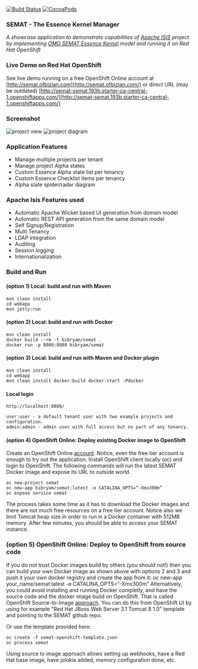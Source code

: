 [![Build Status](https://travis-ci.org/bibryam/semat.svg?branch=master)](https://travis-ci.org/bibryam/semat)
[![CocoaPods](https://img.shields.io/cocoapods/l/AFNetworking.svg)]()
### SEMAT - The Essence Kernel Manager

*A showcase application to demonstrate capabilities of [Apache ISIS](http://isis.apache.org/) project by implementing [OMG SEMAT Essence Kernel](http://www.omg.org/spec/Essence/1.0/PDF) model and running it on Red Hat OpenShift*

### Live Demo on Red Hat OpenShift

See live demo running on a free OpenShift Online account at [http://semat.ofbizian.com](http://semat.ofbizian.com/) or direct URL (may be outdated) [http://semat-semat.193b.starter-ca-central-1.openshiftapps.com/](http://semat-semat.193b.starter-ca-central-1.openshiftapps.com/) 

### Screenshot

![project view](https://1.bp.blogspot.com/-t1q9q2xaP6Q/WBmgyZ-7rnI/AAAAAAAAGn8/cKWm8rg-UysGxRQucrxvnnwOmcwxhgO1QCLcB/s1600/Screen%2BShot%2B2016-11-02%2Bat%2B08.05.16%2B1.png)
![project diagram](https://4.bp.blogspot.com/-mRO2ko-xDPw/Wi29Q4tRY8I/AAAAAAAAJzU/Z0yzBAmxTcY1xi_CKjChf3J2Kc0IM3ifwCLcBGAs/s1600/semat.png)

### Application Features
 - Manage multiple projects per tenant
 - Manage project Alpha states
 - Custom Essence Alpha state list per tenancy
 - Custom Essence Checklist items per tenancy
 - Alpha state spider/radar diagram

### Apache Isis Features used
 - Automatic Apache Wicket based UI generation from domain model
 - Automatic REST API generation from the same domain model
 - Self Signup/Registration
 - Multi Tenancy
 - LDAP integration
 - Auditing
 - Session logging
 - Internationalization

### Build and Run

#### (option 1) Local: build and run with Maven
    mvn clean install
    cd webapp
    mvn jetty:run

#### (option 2) Local: build and run with Docker
    mvn clean install
    docker build --rm -t bibryam/semat .
    docker run -p 8080:8080 bibryam/semat

#### (option 3) Local: build and run with Maven and Docker plugin
    mvn clean install
    cd webapp
    mvn clean install docker:build docker:start -Pdocker

#### Local login
    http://localhost:8080/

    user:user - a default tenant user with two example projects and configuration.
    admin:admin - admin user with full access but no part of any tenancy.

#### (option 4) OpenShift Online: Deploy existing Docker image to OpenShift
Create an OpenShift Online [account](https://manage.openshift.com/). Notice, even the free tier account is enough to try out the application.
Install OpenShift client locally (oc) and login to OpenShift. The following commands will run the latest SEMAT Docker image and expose its URL to outside world. 

    oc new-project semat
    oc new-app bibryam/semat:latest -e CATALINA_OPTS=“-Xmx300m”
    oc expose service semat

The process takes some time as it has to download the Docker images and there are not much free resources on a free tier account. Notice also we limit Tomcat heap size in order to run in a Docker container with 512MB memory.
After few minutes, you should be able to access your SEMAT instance.

### (option 5) OpenShift Online: Deploy to OpenShift from source code
If you do not trust Docker images build by others (you should not!) then you can build your own Docker image as shown above with options 2 and 3 and push it your own docker registry and create the app from it: oc new-app your_name/semat:latest -e CATALINA_OPTS=“-Xmx300m”
Alternatively, you could avoid installing and running Docker completly, and have the source code and the docker image build on OpenShift.
That is called OpenShift Source-to-Image [approach](https://docs.openshift.com/enterprise/3.0/using_images/s2i_images/index.html).
You can do this from OpenShift UI by using for example "Red Hat JBoss Web Server 3.1 Tomcat 8 1.0" template and pointing to the SEMAT github repo.

Or use the template provided here:

    oc create -f semat-openshift-template.json
    oc process semat
      
Using source to image approach allows setting up webhooks, have a Red Hat base image, have jolokia added, memory configuration done, etc.
 


